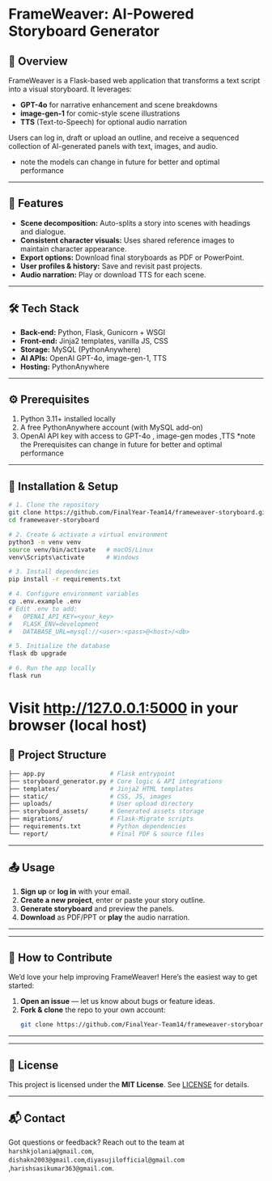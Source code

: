 # FrameWeaver: AI-Powered Storyboard Generator


## 📖 Overview
FrameWeaver is a Flask-based web application that transforms a text script into a visual storyboard. It leverages:
- **GPT-4o** for narrative enhancement and scene breakdowns  
- **image-gen-1** for comic-style scene illustrations  
- **TTS** (Text-to-Speech) for optional audio narration  

Users can log in, draft or upload an outline, and receive a sequenced collection of AI-generated panels with text, images, and audio.
- note the models can change in future for better and optimal performance 

---

## 🚀 Features
- **Scene decomposition:** Auto-splits a story into scenes with headings and dialogue.  
- **Consistent character visuals:** Uses shared reference images to maintain character appearance.  
- **Export options:** Download final storyboards as PDF or PowerPoint.  
- **User profiles & history:** Save and revisit past projects.  
- **Audio narration:** Play or download TTS for each scene.

---

## 🛠️ Tech Stack
- **Back-end:** Python, Flask, Gunicorn + WSGI  
- **Front-end:** Jinja2 templates, vanilla JS, CSS  
- **Storage:** MySQL (PythonAnywhere)  
- **AI APIs:** OpenAI GPT-4o, image-gen-1, TTS  
- **Hosting:** PythonAnywhere

---

## ⚙️ Prerequisites
1. Python 3.11+ installed locally  
2. A free PythonAnywhere account (with MySQL add-on)  
3. OpenAI API key with access to GPT-4o , image-gen modes  ,TTS
*note the Prerequisites can change in future for better and optimal performance

---

## 📝 Installation & Setup
```bash
# 1. Clone the repository
git clone https://github.com/FinalYear-Team14/frameweaver-storyboard.git
cd frameweaver-storyboard

# 2. Create & activate a virtual environment
python3 -m venv venv
source venv/bin/activate   # macOS/Linux
venv\Scripts\activate      # Windows

# 3. Install dependencies
pip install -r requirements.txt

# 4. Configure environment variables
cp .env.example .env
# Edit .env to add:
#   OPENAI_API_KEY=<your_key>
#   FLASK_ENV=development
#   DATABASE_URL=mysql://<user>:<pass>@<host>/<db>

# 5. Initialize the database
flask db upgrade

# 6. Run the app locally
flask run
```
# Visit http://127.0.0.1:5000 in your browser (local host)

## 📂 Project Structure
```bash 
├── app.py                  # Flask entrypoint
├── storyboard_generator.py # Core logic & API integrations
├── templates/              # Jinja2 HTML templates
├── static/                 # CSS, JS, images
├── uploads/                # User upload directory
├── storyboard_assets/      # Generated assets storage
├── migrations/             # Flask-Migrate scripts
├── requirements.txt        # Python dependencies
└── report/                 # Final PDF & source files
```
---

## 📤 Usage
1. **Sign up** or **log in** with your email.  
2. **Create a new project**, enter or paste your story outline.  
3. **Generate storyboard** and preview the panels.  
4. **Download** as PDF/PPT or **play** the audio narration.

---

---

## 🤝 How to Contribute

We’d love your help improving FrameWeaver! Here’s the easiest way to get started:

1. **Open an issue** — let us know about bugs or feature ideas.  
2. **Fork & clone** the repo to your own account:  
   ```bash
   git clone https://github.com/FinalYear-Team14/frameweaver-storyboard.git

---
---

## 📄 License
This project is licensed under the **MIT License**. See [LICENSE](LICENSE) for details.

---

## 📬 Contact
Got questions or feedback? Reach out to the team at `harshkjolania@gmail.com`, `dishakn2003@gmail.com`,`diyasujilofficial@gmail.com `,`harishsasikumar363@gmail.com`.

